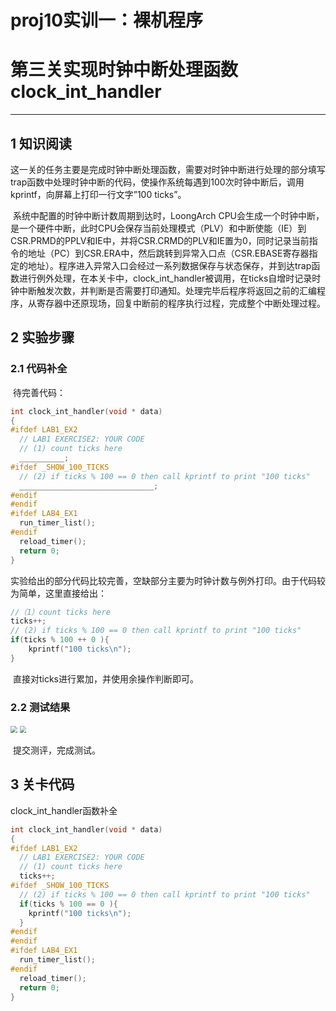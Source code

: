 # proj10实训一：裸机程序

# 第三关实现时钟中断处理函数clock_int_handler

------

## 1 知识阅读

​	这一关的任务主要是完成时钟中断处理函数，需要对时钟中断进行处理的部分填写trap函数中处理时钟中断的代码，使操作系统每遇到100次时钟中断后，调用kprintf，向屏幕上打印一行文字”100 ticks”。

​	系统中配置的时钟中断计数周期到达时，LoongArch CPU会生成一个时钟中断，是一个硬件中断，此时CPU会保存当前处理模式（PLV）和中断使能（IE）到CSR.PRMD的PPLV和IE中，并将CSR.CRMD的PLV和IE置为0，同时记录当前指令的地址（PC）到CSR.ERA中，然后跳转到异常入口点（CSR.EBASE寄存器指定的地址）。程序进入异常入口会经过一系列数据保存与状态保存，并到达trap函数进行例外处理，在本关卡中，clock_int_handler被调用，在ticks自增时记录时钟中断触发次数，并判断是否需要打印通知。处理完毕后程序将返回之前的汇编程序，从寄存器中还原现场，回复中断前的程序执行过程，完成整个中断处理过程。

## 2 实验步骤

### 2.1 代码补全

​	待完善代码：

```c
int clock_int_handler(void * data)
{
#ifdef LAB1_EX2
  // LAB1 EXERCISE2: YOUR CODE
  // (1) count ticks here
  __________;
#ifdef _SHOW_100_TICKS
  // (2) if ticks % 100 == 0 then call kprintf to print "100 ticks"
  ______________________________;
#endif
#endif
#ifdef LAB4_EX1
  run_timer_list();
#endif
  reload_timer();
  return 0;
}
```

​	实验给出的部分代码比较完善，空缺部分主要为时钟计数与例外打印。由于代码较为简单，这里直接给出：

```c
//（1）count ticks here
ticks++;
// (2) if ticks % 100 == 0 then call kprintf to print "100 ticks"
if(ticks % 100 ++ 0 ){
    kprintf("100 ticks\n");
}
```

​	直接对ticks进行累加，并使用余操作判断即可。

### 2.2 测试结果

<img src="F:\study\操作系统\OS_comp\picture\lab1-3-2.png" style="zoom:67%;" />

<img src="F:\study\操作系统\OS_comp\picture\lab1-3-1.png" style="zoom:67%;" />

​	提交测评，完成测试。

## 3 关卡代码

clock_int_handler函数补全

```c
int clock_int_handler(void * data)
{
#ifdef LAB1_EX2
  // LAB1 EXERCISE2: YOUR CODE
  // (1) count ticks here
  ticks++;
#ifdef _SHOW_100_TICKS
  // (2) if ticks % 100 == 0 then call kprintf to print "100 ticks"
  if(ticks % 100 == 0 ){
    kprintf("100 ticks\n");
  }
#endif
#endif
#ifdef LAB4_EX1
  run_timer_list();
#endif
  reload_timer();
  return 0;
}
```

